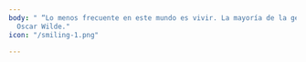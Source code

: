 ```yaml
---
body: " “Lo menos frecuente en este mundo es vivir. La mayoría de la gente solo existe”.
  Oscar Wilde."
icon: "/smiling-1.png"

---
```

